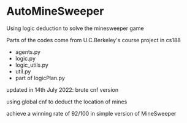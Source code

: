 # AutoMineSweeper
Using logic deduction to solve the minesweeper game

Parts of the codes come from U.C.Berkeley's course project in cs188
* agents.py
* logic.py
* logic_utils.py
* util.py
* part of logicPlan.py

updated in 14th July 2022:
brute cnf version

using global cnf to deduct the location of mines

achieve a winning rate of 92/100 in simple version of MineSweeper
